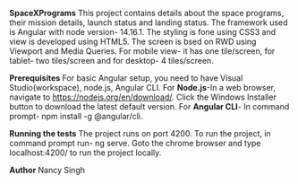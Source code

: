 **SpaceXPrograms**
This project contains details about the space programs, their mission details, launch status and landing status.
The framework used is Angular with node version- 14.16.1. The styling is fone using CSS3 and view is developed using HTML5.  The screen is bsed on RWD using Viewport and Media Queries. For  mobile view- it has one tile/screen, for tablet- two tiles/screen and for desktop- 4 tiles/screen.



**Prerequisites**
For basic Angular setup, you need to have Visual Studio(workspace), node.js, Angular CLI.
For **Node.js**-In a web browser, navigate to https://nodejs.org/en/download/. Click the Windows Installer button to download the latest default version.
For **Angular CLI**- In command prompt- npm install -g @angular/cli.

**Running the tests**
The project runs on port 4200. To run the project, in command prompt run- ng serve.
Goto the chrome browser and type localhost:4200/ to run the project locally. 



**Author**
Nancy Singh

